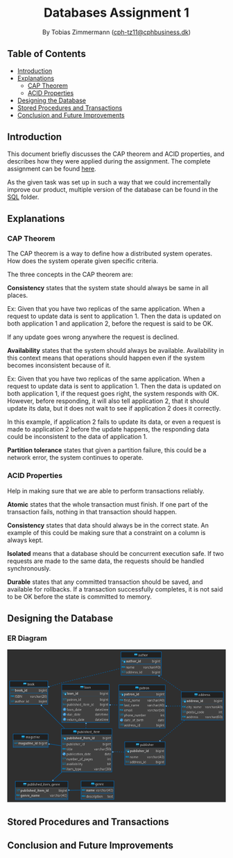 <div align="center">

# Databases Assignment 1

By Tobias Zimmermann (cph-tz11@cphbusiness.dk)

</div>

## Table of Contents

- [Introduction](#introduction)
- [Explanations](#explanations)
  - [CAP Theorem](#cap-theorem)
  - [ACID Properties](#acid-properties)
- [Designing the Database](#designing-the-database)
- [Stored Procedures and Transactions](#stored-procedures-and-transactions)
- [Conclusion and Future Improvements](#conclusion-and-future-improvements)

## Introduction

This document briefly discusses the CAP theorem and ACID properties, and describes how they were applied during the assignment. The complete assignment can be found [here](./documents/database-assignment.pdf).

As the given task was set up in such a way that we could incrementally improve our product, multiple version of the database can be found in the [SQL](./sql) folder.

## Explanations

### CAP Theorem

The CAP theorem is a way to define how a distributed system operates. How does the system operate given specific criteria.

The three concepts in the CAP theorem are:

**Consistency** states that the system state should always be same in all places.

Ex:
Given that you have two replicas of the same application.
When a request to update data is sent to application 1.
Then the data is updated on both application 1 and application 2, before the request is said to be OK.

If any update goes wrong anywhere the request is declined.

**Availability** states that the system should always be available. Availability in this context means that operations should happen even if the system becomes inconsistent because of it.

Ex:
Given that you have two replicas of the same application.
When a request to update data is sent to application 1.
Then the data is updated on both application 1, if the request goes right, the system responds with OK. However, before responding, it will also tell application 2, that it should update its data, but it does not wait to see if application 2 does it correctly.

In this example, if application 2 fails to update its data, or even a request is made to application 2 before the update happens, the responding data could be inconsistent to the data of application 1.

**Partition tolerance** states that given a partition failure, this could be a network error, the system continues to operate.

### ACID Properties

Help in making sure that we are able to perform transactions reliably.

**Atomic** states that the whole transaction must finish. If one part of the transaction fails, nothing in that transaction should happen.

**Consistency** states that data should always be in the correct state. An example of this could be making sure that a constraint on a column is always kept.

**Isolated** means that a database should be concurrent execution safe. If two requests are made to the same data, the requests should be handled synchronously.

**Durable** states that any committed transaction should be saved, and available for rollbacks. If a transaction successfully completes, it is not said to be OK before the state is committed to memory.

## Designing the Database

### ER Diagram

![ER Diagram](./documents/library-er-diagram.png)

## Stored Procedures and Transactions

## Conclusion and Future Improvements
